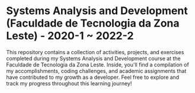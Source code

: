 # Systems Analysis and Development (Faculdade de Tecnologia da Zona Leste) - 2020-1 ~ 2022-2

This repository contains a collection of activities, projects, and exercises completed during my Systems Analysis and Development course at the Faculdade de Tecnologia da Zona Leste. Inside, you'll find a compilation of my accomplishments, coding challenges, and academic assignments that have contributed to my growth as a developer. Feel free to explore and track my progress throughout this learning journey!